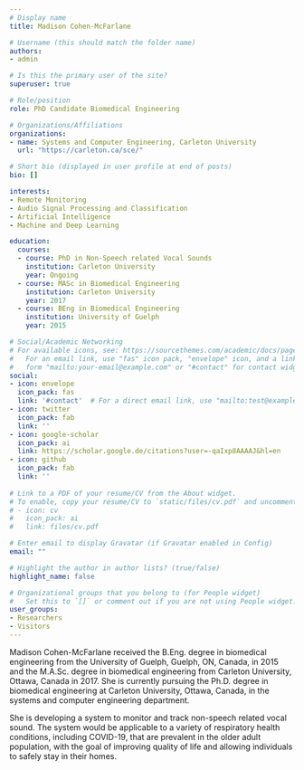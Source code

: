 ```yaml
---
# Display name
title: Madison Cohen-McFarlane

# Username (this should match the folder name)
authors:
- admin

# Is this the primary user of the site?
superuser: true

# Role/position
role: PhD Candidate Biomedical Engineering

# Organizations/Affiliations
organizations:
- name: Systems and Computer Engineering, Carleton University
  url: "https://carleton.ca/sce/"

# Short bio (displayed in user profile at end of posts)
bio: []

interests:
- Remote Monitoring
- Audio Signal Processing and Classification
- Artificial Intelligence
- Machine and Deep Learning

education:
  courses:
  - course: PhD in Non-Speech related Vocal Sounds 
    institution: Carleton University
    year: Ongoing
  - course: MASc in Biomedical Engineering 
    institution: Carleton University
    year: 2017
  - course: BEng in Biomedical Engineering 
    institution: University of Guelph
    year: 2015

# Social/Academic Networking
# For available icons, see: https://sourcethemes.com/academic/docs/page-builder/#icons
#   For an email link, use "fas" icon pack, "envelope" icon, and a link in the
#   form "mailto:your-email@example.com" or "#contact" for contact widget.
social:
- icon: envelope
  icon_pack: fas
  link: '#contact'  # For a direct email link, use "mailto:test@example.org".
- icon: twitter
  icon_pack: fab
  link: ''
- icon: google-scholar
  icon_pack: ai
  link: https://scholar.google.de/citations?user=-qaIxp8AAAAJ&hl=en
- icon: github
  icon_pack: fab
  link: ''
  
# Link to a PDF of your resume/CV from the About widget.
# To enable, copy your resume/CV to `static/files/cv.pdf` and uncomment the lines below.
# - icon: cv
#   icon_pack: ai
#   link: files/cv.pdf

# Enter email to display Gravatar (if Gravatar enabled in Config)
email: ""

# Highlight the author in author lists? (true/false)
highlight_name: false

# Organizational groups that you belong to (for People widget)
#   Set this to `[]` or comment out if you are not using People widget.
user_groups:
- Researchers
- Visitors
---
```


Madison Cohen-McFarlane received the B.Eng. degree in biomedical engineering from the University of Guelph, Guelph, ON, Canada, in 2015 and the M.A.Sc. degree in biomedical engineering from Carleton University, Ottawa, Canada in 2017. She is currently pursuing the Ph.D. degree in biomedical engineering at Carleton University, Ottawa, Canada, in the systems and computer engineering department.

She is developing a system to monitor and track non-speech related vocal sound. The system would be applicable to a variety of respiratory health conditions, including COVID-19, that are prevalent in the older adult population, with the goal of improving quality of life and allowing individuals to safely stay in their homes.
